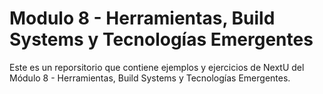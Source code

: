 # Modulo 8 - Herramientas, Build Systems y Tecnologías Emergentes

Este es un reporsitorio que contiene ejemplos y ejercicios de NextU del Módulo 8 - Herramientas, Build Systems y Tecnologías Emergentes.